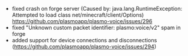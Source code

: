 - fixed crash on forge server (Caused by: java.lang.RuntimeException: Attempted to load class net/minecraft/client/Options) https://github.com/plasmoapp/plasmo-voice/issues/296 
- fixed "Unknown custom packet identifier: plasmo:voice/v2" spam in forge
- added support for device connections and disconnections (https://github.com/plasmoapp/plasmo-voice/issues/294)

